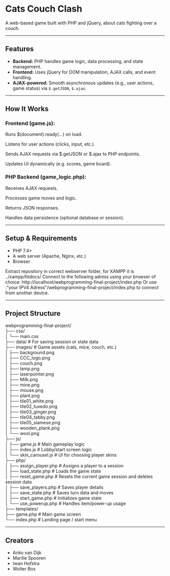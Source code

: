 # Cats Couch Clash

A web-based game built with PHP and jQuery, about cats fighting over a couch.

---

## Features

- **Backend:** PHP handles game logic, data processing, and state management.  
- **Frontend:** Uses jQuery for DOM manipulation, AJAX calls, and event handling.  
- **AJAX-powered:** Smooth asynchronous updates (e.g., user actions, game status) via `$.getJSON`, `$.ajax`. 


---


## How It Works

### Frontend (game.js):

Runs $(document).ready(...) on load.

Listens for user actions (clicks, input, etc.).

Sends AJAX requests via $.getJSON or $.ajax to PHP endpoints.

Updates UI dynamically (e.g. scores, game board).

### PHP Backend (game_logic.php):

Receives AJAX requests.

Processes game moves and logic.

Returns JSON responses.

Handles data persistence (optional database or session).


---


## Setup & Requirements

   - PHP 7.4+  
   - A web server (Apache, Nginx, etc.)
   - Browser

Extract repository in correct webserver folder, for XAMPP it is ../xampp/htdocs/
Connect to the following adress using your browser of choice: http://localhost/webprogramming-final-project/index.php
Or use :"your IPV4 Adress"/webprogramming-final-project/index.php to connect from another device.


---


## Project Structure

webprogramming-final-project/<br>
├── css/<br>
│ └── main.css<br>
├── data/ # For saving session or state data<br>
├── images/ # Game assets (cats, mice, couch, etc.)<br>
│ ├── background.png<br>
│ ├── CCC_logo.png<br>
│ ├── couch.png<br>
│ ├── lamp.png<br>
│ ├── laserpointer.png<br>
│ ├── Milk.png<br>
│ ├── mine.png<br>
│ ├── mouse.png<br>
│ ├── plant.png<br>
│ ├── tile01_white.png<br>
│ ├── tile02_tuxedo.png<br>
│ ├── tile03_ginger.png<br>
│ ├── tile04_tabby.png<br>
│ ├── tile05_siamese.png<br>
│ ├── wooden_plank.png<br>
│ └── wool.png<br>
├── js/<br>
│ ├── game.js # Main gameplay logic<br>
│ ├── index.js # Lobby/start screen logic<br>
│ └── skin_carousel.js # UI for choosing player skins<br>
├── php/<br>
│ ├── assign_player.php # Assigns a player to a session<br>
│ ├── load_state.php # Loads the game state<br>
│ ├── reset_game.php # Resets the current game session and deletes session data<br>
│ ├── save_players.php # Saves player details<br>
│ ├── save_state.php # Saves turn data and moves<br>
│ ├── start_game.php # Initializes game state<br>
│ └── use_powerup.php # Handles item/power-up usage<br>
├── templates/<br>
├── game.php # Main game screen<br>
└── index.php # Landing page / start menu<br>


---


## Creators

- Anko van Dijk
- Marilie Spooren
- Iwan Hofstra
- Wolter Bos
